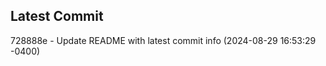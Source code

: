 
## Latest Commit
728888e - Update README with latest commit info (2024-08-29 16:53:29 -0400) <Yunxi-Zhou>
